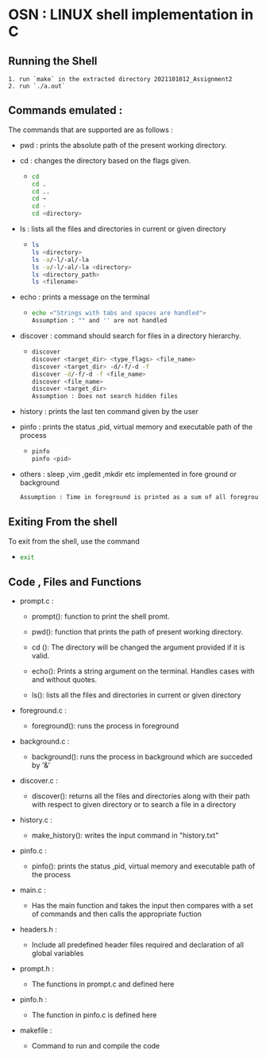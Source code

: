 # OSN : LINUX shell implementation in C

## Running the Shell

    1. run `make` in the extracted directory 2021101012_Assignment2
    2. run `./a.out`

## Commands emulated :

The commands that are supported are as follows :

* pwd : prints the absolute path of the present working directory.
* cd  : changes the directory based on the flags given.

  * ``` bash
    cd
    cd .
    cd ..
    cd ~
    cd -
    cd <directory>
    ```
* ls : lists all the files and directories in current or given directory
  * ``` bash
    ls
    ls <directory>
    ls -a/-l/-al/-la 
    ls -a/-l/-al/-la <directory>
    ls <directory_path>
    ls <filename>
    ```
* echo : prints a message on the terminal
  * ```bash
    echo <"Strings with tabs and spaces are handled">
    Assumption : "" and '' are not handled
    ```
* discover : command should search for files in a directory hierarchy.
  * ``` bash
    discover
    discover <target_dir> <type_flags> <file_name>
    discover <target_dir> -d/-f/-d -f
    discover -d/-f/-d -f <file_name>
    discover <file_name>
    discover <target_dir>
    Assumption : Does not search hidden files
    ```

* history : prints the last ten command given by the user

* pinfo : prints the status ,pid, virtual memory and executable path of the process
  * ``` bash
    pinfo
    pinfo <pid>
    ```
* others : sleep ,vim ,gedit ,mkdir etc implemented in fore ground or background

  ``` bash
  Assumption : Time in foreground is printed as a sum of all foreground processes
  ```

## Exiting From the shell

To exit from the shell, use the command

  * ```bash
    exit
    ```


## Code , Files and Functions

* prompt.c :

  * prompt(): function to print the shell promt.

  * pwd(): function that prints the path of present working directory.
  
  * cd (): The directory will be changed the argument provided if it is valid.

  * echo(): Prints a string argument on the terminal. Handles cases with and without quotes.

  * ls(): lists all the files and directories in current or given directory

* foreground.c :

  * foreground(): runs the process in foreground

* background.c :

  * background(): runs the process in background which are succeded by '&' 

* discover.c :

  * discover(): returns all the files and directories along with their path with respect to given directory or to search a file in a directory

* history.c :

  * make_history(): writes the input command in "history.txt"

* pinfo.c :

    * pinfo(): prints the status ,pid, virtual memory and executable path of the process

* main.c :

  * Has the main function and takes the input then compares with a set of commands and then   calls the appropriate fuction

* headers.h :
  * Include all predefined header files required and declaration of all global variables

* prompt.h :
  * The functions in prompt.c and defined here

* pinfo.h :
  * The function in pinfo.c is defined here

* makefile :
  * Command to run and compile the code
